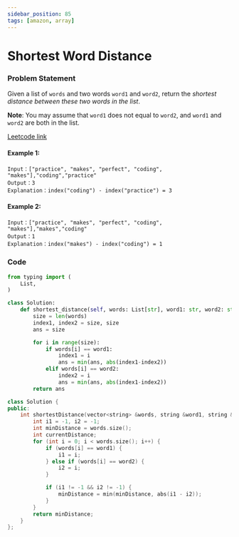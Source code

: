 ```yaml
---
sidebar_position: 85
tags: [amazon, array]
---
```


# Shortest Word Distance

### Problem Statement

Given a list of `words` and two words `word1` and `word2`, return the _shortest distance between these two words in the list_.

**Note**: You may assume that `word1` does not equal to `word2`, and `word1` and `word2` are both in the list.

[Leetcode link](https://leetcode.com/problems/shortest-word-distance)

#### Example 1:

```
Input：["practice", "makes", "perfect", "coding", "makes"],"coding","practice"
Output：3
Explanation：index("coding") - index("practice") = 3
```

#### Example 2:

```
Input：["practice", "makes", "perfect", "coding", "makes"],"makes","coding"
Output：1
Explanation：index("makes") - index("coding") = 1
```

### Code

```python title="Python3 Code"
from typing import (
    List,
)

class Solution:
    def shortest_distance(self, words: List[str], word1: str, word2: str) -> int:
        size = len(words)
        index1, index2 = size, size
        ans = size

        for i in range(size):
            if words[i] == word1:
                index1 = i
                ans = min(ans, abs(index1-index2))
            elif words[i] == word2:
                index2 = i
                ans = min(ans, abs(index1-index2))
        return ans

```

```cpp title="C++"
class Solution {
public:
    int shortestDistance(vector<string> &words, string &word1, string &word2) {
        int i1 = -1, i2 = -1;
        int minDistance = words.size();
        int currentDistance;
        for (int i = 0; i < words.size(); i++) {
            if (words[i] == word1) {
                i1 = i;
            } else if (words[i] == word2) {
                i2 = i;
            }

            if (i1 != -1 && i2 != -1) {
                minDistance = min(minDistance, abs(i1 - i2));
            }
        }
        return minDistance;
    }
};
```
